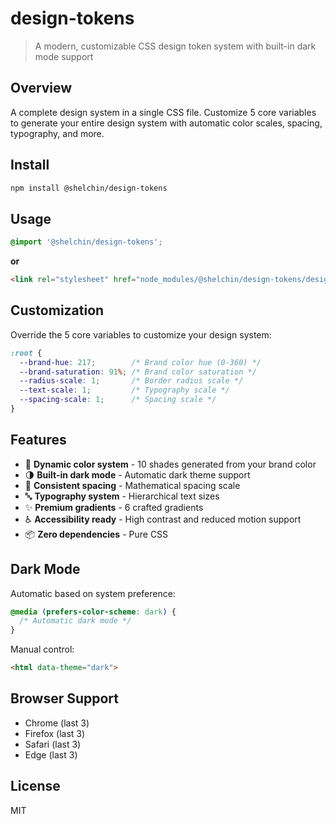 # design-tokens

> A modern, customizable CSS design token system with built-in dark mode support

## Overview

A complete design system in a single CSS file. Customize 5 core variables to generate your entire design system with automatic color scales, spacing, typography, and more.

## Install

```sh
npm install @shelchin/design-tokens
```

## Usage

```css
@import '@shelchin/design-tokens';
```

**or**

```html
<link rel="stylesheet" href="node_modules/@shelchin/design-tokens/design-tokens.css">
```

## Customization

Override the 5 core variables to customize your design system:

```css
:root {
  --brand-hue: 217;        /* Brand color hue (0-360) */
  --brand-saturation: 91%; /* Brand color saturation */
  --radius-scale: 1;       /* Border radius scale */
  --text-scale: 1;         /* Typography scale */
  --spacing-scale: 1;      /* Spacing scale */
}
```

## Features

- 🎨 **Dynamic color system** - 10 shades generated from your brand color
- 🌗 **Built-in dark mode** - Automatic dark theme support
- 📐 **Consistent spacing** - Mathematical spacing scale
- 🔤 **Typography system** - Hierarchical text sizes
- ✨ **Premium gradients** - 6 crafted gradients
- ♿ **Accessibility ready** - High contrast and reduced motion support
- 📦 **Zero dependencies** - Pure CSS

## Dark Mode

Automatic based on system preference:

```css
@media (prefers-color-scheme: dark) {
  /* Automatic dark mode */
}
```

Manual control:

```html
<html data-theme="dark">
```

## Browser Support

- Chrome (last 3)
- Firefox (last 3)
- Safari (last 3)
- Edge (last 3)

## License

MIT